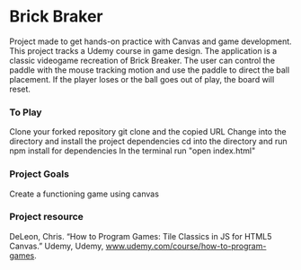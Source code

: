 # Brick Braker

 Project made to get hands-on practice with Canvas and game development. This project tracks a Udemy course in game design. The application is a classic videogame recreation of Brick Breaker. The user can control the paddle with the mouse tracking motion and use the paddle to direct the ball placement. If the player loses or the ball goes out of play, the board will reset. 

### To Play 
Clone your forked repository
git clone and the copied URL
Change into the directory and install the project dependencies
cd into the directory and run npm install for dependencies
In the terminal run "open index.html"

### Project Goals
Create a functioning game using canvas


### Project resource 
DeLeon, Chris. “How to Program Games: Tile Classics in JS for HTML5 Canvas.” Udemy, Udemy, www.udemy.com/course/how-to-program-games.
